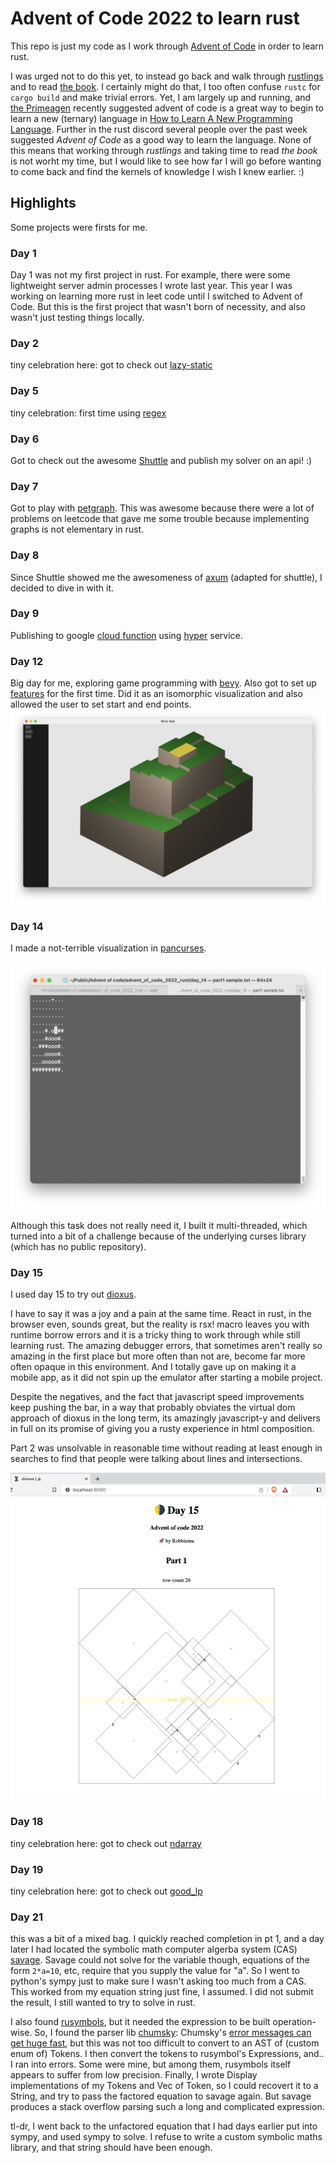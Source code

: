 # Advent of Code 2022 to learn rust
This repo is just my code as I work through [Advent of Code](https://adventofcode.com/) in order to learn rust.

I was urged not to do this yet, to instead go back and walk through [rustlings](https://github.com/rust-lang/rustlings) and to read [the book](https://www.rust-lang.org/learn). I certainly might do that, I too often confuse `rustc` for `cargo build` and make trivial errors. Yet, I am largely up and running, and [the Primeagen](https://github.com/ThePrimeagen) recently suggested advent of code is a great way to begin to learn a new (ternary) language in [How to Learn A New Programming Language](https://youtu.be/E8cM12jRH7k). Further in the rust discord several people over the past week suggested _Advent of Code_ as a good way to learn the language. None of this means that working through _rustlings_ and taking time to read _the book_ is not worht my time, but I would like to see how far I will go before wanting to come back and find the kernels of knowledge I wish I knew earlier. :)

## Highlights

Some projects were firsts for me.

### Day 1

Day 1 was not my first project in rust. For example, there were some lightweight server admin processes I wrote last year. This year I was working on learning more rust in leet code until I switched to Advent of Code. But this is the first project that wasn't born of necessity, and also wasn't just testing things locally.

### Day 2

tiny celebration here: got to check out [lazy-static](https://github.com/rust-lang-nursery/lazy-static.rs)

### Day 5

tiny celebration: first time using [regex](https://github.com/rust-lang/regex)

### Day 6

Got to check out the awesome [Shuttle](https://www.shuttle.rs/) and publish my solver on an api! :)

### Day 7

Got to play with [petgraph](https://github.com/petgraph/petgraph). This was awesome because there were a lot of problems on leetcode that gave me some trouble because implementing graphs is not elementary in rust.

### Day 8

Since Shuttle showed me the awesomeness of [axum](https://github.com/tokio-rs/axum) (adapted for shuttle), I decided to dive in with it.

### Day 9

Publishing to google [cloud function](https://cloud.google.com/run/docs/quickstarts/build-and-deploy/deploy-service-other-languages) using [hyper](https://github.com/hyperium/hyper) service.

### Day 12

Big day for me, exploring game programming with [bevy](https://bevyengine.org/). Also got to set up [features](https://doc.rust-lang.org/cargo/reference/features.html) for the first time. Did it as an isomorphic visualization and also allowed the user to set start and end points.
![screenshot](assets/day_12.png)

### Day 14

I made a not-terrible visualization in [pancurses](https://github.com/ihalila/pancurses).

![screenshot](assets/day_14.png)

Although this task does not really need it, I built it multi-threaded, which turned into a bit of a challenge because of the underlying curses library (which has no public repository).

### Day 15

I used day 15 to try out [dioxus](https://dioxuslabs.com/). 

I have to say it was a joy and a pain at the same time. React in rust, in the browser even, sounds great, but the reality is rsx! macro leaves you with runtime borrow errors and it is a tricky thing to work through while still learning rust. The amazing debugger errors, that sometimes aren't really so amazing in the first place but more often than not are, become far more often opaque in this environment. And I totally gave up on making it a mobile app, as it did not spin up the emulator after starting a mobile project.

Despite the negatives, and the fact that javascript speed improvements keep pushing the bar, in a way that probably obviates the virtual dom approach of dioxus in the long term, its amazingly javascript-y and delivers in full on its promise of giving you a rusty experience in html composition.

Part 2 was unsolvable in reasonable time without reading at least enough in searches to find that people were talking about lines and intersections.

![screenshot](assets/day_15.png)

### Day 18

tiny celebration here: got to check out [ndarray](https://github.com/ndarray/ndarray)

### Day 19

tiny celebration here: got to check out [good_lp](https://github.com/rust-or/good_lp)

### Day 21

this was a bit of a mixed bag. I quickly reached completion in pt 1, and a day later I had located the symbolic math computer algerba system (CAS) [savage](https://github.com/p-e-w/savage). Savage could not solve for the variable though, equations of the form `2*a=10`, etc, require that you supply the value for "a". So I went to python's sympy just to make sure I wasn't asking too much from a CAS. This worked from my equation string just fine, I assumed. I did not submit the result, I still wanted to try to solve in rust. 

I also found [rusymbols](https://github.com/simensgreen/rusymbols), but it needed the expression to be built operation-wise. So, I found the parser lib [chumsky](https://github.com/zesterer/chumsky): Chumsky's [error messages can get huge fast](https://github.com/zesterer/chumsky/issues/485), but this was not too difficult to convert to an AST of (custom enum of) Tokens. I then convert the tokens to rusymbol's Expressions, and.. I ran into errors. Some were mine, but among them, rusymbols itself appears to suffer from low precision. Finally, I wrote Display implementations of my Tokens and Vec of Token, so I could recovert it to a String, and try to pass the factored equation to savage again. But savage produces a stack overflow parsing such a long and complicated expression.  

tl-dr, I went back to the unfactored equation that I had days earlier put into sympy, and used sympy to solve. I refuse to write a custom symbolic maths library, and that string should have been enough.
